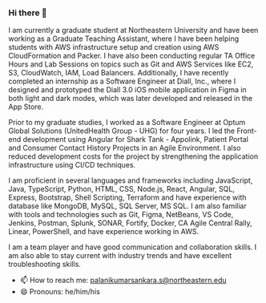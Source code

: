 ### Hi there 👋

I am currently a graduate student at Northeastern University and have been working as a Graduate Teaching Assistant, where I have been helping students with AWS infrastructure setup and creation using AWS CloudFormation and Packer. I have also been conducting regular TA Office Hours and Lab Sessions on topics such as Git and AWS Services like EC2, S3, CloudWatch, IAM, Load Balancers. Additionally, I have recently completed an internship as a Software Engineer at Diall, Inc., where I designed and prototyped the Diall 3.0 iOS mobile application in Figma in both light and dark modes, which was later developed and released in the App Store.

Prior to my graduate studies, I worked as a Software Engineer at Optum Global Solutions (UnitedHealth Group - UHG) for four years. I led the Front-end development using Angular for Shark Tank - Appolink, Patient Portal and Consumer Contact History Projects in an Agile Environment. I also reduced development costs for the project by strengthening the application infrastructure using CI/CD techniques.

I am proficient in several languages and frameworks including JavaScript, Java, TypeScript, Python, HTML, CSS, Node.js, React, Angular, SQL, Express, Bootstrap, Shell Scripting, Terraform and have experience with database like MongoDB, MySQL, SQL Server, MS SQL. I am also familiar with tools and technologies such as Git, Figma, NetBeans, VS Code, Jenkins, Postman, Splunk, SONAR, Fortify, Docker, CA Agile Central Rally, Linear, PowerShell, and have experience working in AWS.

I am a team player and have good communication and collaboration skills. I am also able to stay current with industry trends and have excellent troubleshooting skills.

- 📫 How to reach me: palanikumarsankara.s@northeastern.edu
- 😄 Pronouns: he/him/his
